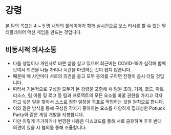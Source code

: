 # 강령

본 팀의 목표는 4 ~ 5 명 내외의 플레이어가 함께 실시간으로 보스 러시를 할 수 있는 멀티플레이어 액션 게임을 만드는 것입니다.

## 비동시적 의사소통

- 다들 생업이나 개인사로 바쁜 삶을 살고 있으며 최근에는 COVID-19가 심각해 함께 모여서 의견을 나눌 자리나 시간을 마련하는 것이 쉽지 않습니다.  
- 때문에 매 사안마다 서로의 의견을 묻고 모두 동의를 구하면 진행이 몹시 더딜 것입니다.
- 따라서 기본적으로 구성원 모두가 본 강령을 포함해 새 팀원 초대, 기획, 코드, 아트 리소스, 팀 이름 및 로고 등 팀과 프로젝트의 모든 요소를 바꿀 권한을 가지고 각자 하고 싶은 일을 찾아서 스스로 정한 일정을 목표로 작업하는 것을 원칙으로 합니다.
- 이와 같은 방식을 통해 구성원 각자가 좋아하는 요소를 다양하게 집대성한 Potluck Party와 같은 게임 개발을 지향합니다.
- 다만 이렇게 추가하거나 변경한 내용은 디스코드를 통해 서로 공유하며 추후 반대 의견이 있을 시 협의를 통해 조율합니다.
